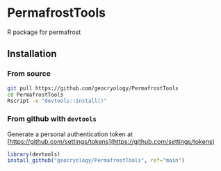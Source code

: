 # PermafrostTools
R package for permafrost

## Installation

### From source
```bash
git pull https://github.com/geocryology/PermafrostTools
cd PermafrostTools
Rscript -e "devtools::install()"
```

### From github with `devtools`

Generate a personal authentication token at [https://github.com/settings/tokens](https://github.com/settings/tokens)
```r
library(devtools)
install_github("geocryology/PermafrostTools", ref="main")
```
